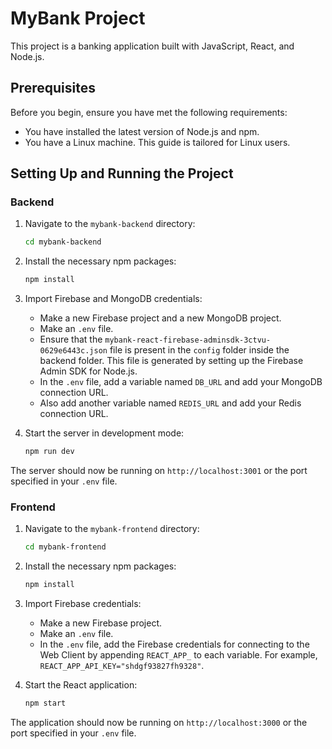 # MyBank Project

This project is a banking application built with JavaScript, React, and Node.js.

## Prerequisites

Before you begin, ensure you have met the following requirements:

- You have installed the latest version of Node.js and npm.
- You have a Linux machine. This guide is tailored for Linux users.

## Setting Up and Running the Project

### Backend

1. Navigate to the `mybank-backend` directory:

    ```bash
    cd mybank-backend
    ```

2. Install the necessary npm packages:

    ```bash
    npm install
    ```

3. Import Firebase and MongoDB credentials:

    - Make a new Firebase project and a new MongoDB project.
    - Make an `.env` file.
    - Ensure that the `mybank-react-firebase-adminsdk-3ctvu-0629e6443c.json` file is present in the `config` folder inside the backend folder. This file is generated by setting up the Firebase Admin SDK for Node.js.
    - In the `.env` file, add a variable named `DB_URL` and add your MongoDB connection URL.
    - Also add another variable named `REDIS_URL` and add your Redis connection URL.

4. Start the server in development mode:

    ```bash
    npm run dev
    ```

The server should now be running on `http://localhost:3001` or the port specified in your `.env` file.

### Frontend

1. Navigate to the `mybank-frontend` directory:

    ```bash
    cd mybank-frontend
    ```

2. Install the necessary npm packages:

    ```bash
    npm install
    ```
3. Import Firebase credentials:

    - Make a new Firebase project.
    - Make an `.env` file.
    - In the `.env` file, add the Firebase credentials for connecting to the Web Client by appending `REACT_APP_` to each variable. For example, `REACT_APP_API_KEY="shdgf93827fh9328"`.

4. Start the React application:

    ```bash
    npm start
    ```

The application should now be running on `http://localhost:3000` or the port specified in your `.env` file.